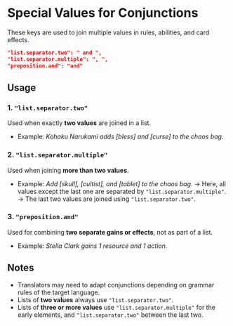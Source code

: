 
# Special Values for Conjunctions

These keys are used to join multiple values in rules, abilities, and card effects.

```json
"list.separator.two": " and ",
"list.separator.multiple": ", ",
"preposition.and": "and"
```

## Usage

### 1. `"list.separator.two"`

Used when exactly **two values** are joined in a list.

* Example:
  *Kohaku Narukami adds \[bless] and \[curse] to the chaos bag.*

### 2. `"list.separator.multiple"`

Used when joining **more than two values**.

* Example:
  *Add \[skull], \[cultist], and \[tablet] to the chaos bag.*
  → Here, all values except the last one are separated by `"list.separator.multiple"`.
  → The last two values are joined using `"list.separator.two"`.

### 3. `"preposition.and"`

Used for combining **two separate gains or effects**, not as part of a list.

* Example:
  *Stella Clark gains 1 resource and 1 action.*

## Notes

* Translators may need to adapt conjunctions depending on grammar rules of the target language.
* Lists of **two values** always use `"list.separator.two"`.
* Lists of **three or more values** use `"list.separator.multiple"` for the early elements, and `"list.separator.two"` between the last two.
